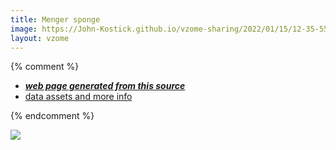 ```yaml
---
title: Menger sponge
image: https://John-Kostick.github.io/vzome-sharing/2022/01/15/12-35-55-Menger-sponge/Menger-sponge.png
layout: vzome
---
```


{% comment %}
 - [***web page generated from this source***][post]
 - [data assets and more info][github]

[post]: <https://John-Kostick.github.io/vzome-sharing/2022/01/15/Menger-sponge-12-35-55.html>
[github]: <https://github.com/John-Kostick/vzome-sharing/tree/main/2022/01/15/12-35-55-Menger-sponge/>
{% endcomment %}

<vzome-viewer style="width: 100%; height: 65vh;"
       src="https://John-Kostick.github.io/vzome-sharing/2022/01/15/12-35-55-Menger-sponge/Menger-sponge.vZome" >
  <img src="https://John-Kostick.github.io/vzome-sharing/2022/01/15/12-35-55-Menger-sponge/Menger-sponge.png" />
</vzome-viewer>